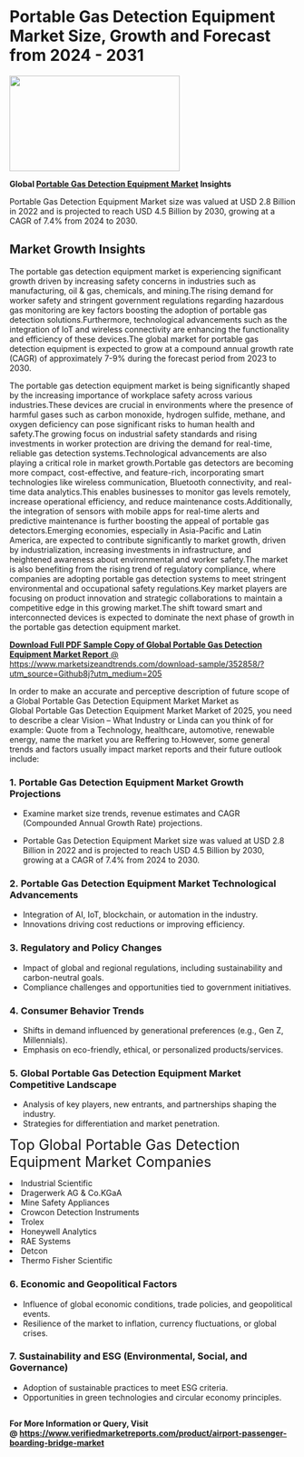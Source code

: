 <H1>Portable Gas Detection Equipment Market Size, Growth and Forecast from 2024 - 2031</H1><img class="aligncenter size-medium wp-image-584254" src="https://thirdeyenews.in/wp-content/uploads/2024/09/Global-Market-Research-300x168.jpeg" alt="" width="300" height="168" /><p><strong>Global&nbsp;<a href="https://www.marketsizeandtrends.com/download-sample/352858/?utm_source=Github8j?utm_medium=205">Portable Gas Detection Equipment Market</a> Insights</strong></p><p>Portable Gas Detection Equipment Market size was valued at USD 2.8 Billion in 2022 and is projected to reach USD 4.5 Billion by 2030, growing at a CAGR of 7.4% from 2024 to 2030.</p><p><h2>Market Growth Insights</h2> <p>The portable gas detection equipment market is experiencing significant growth driven by increasing safety concerns in industries such as manufacturing, oil & gas, chemicals, and mining.The rising demand for worker safety and stringent government regulations regarding hazardous gas monitoring are key factors boosting the adoption of portable gas detection solutions.Furthermore, technological advancements such as the integration of IoT and wireless connectivity are enhancing the functionality and efficiency of these devices.The global market for portable gas detection equipment is expected to grow at a compound annual growth rate (CAGR) of approximately 7-9% during the forecast period from 2023 to 2030.</p> <p><a href="download-link"></a></p> <p>The portable gas detection equipment market is being significantly shaped by the increasing importance of workplace safety across various industries.These devices are crucial in environments where the presence of harmful gases such as carbon monoxide, hydrogen sulfide, methane, and oxygen deficiency can pose significant risks to human health and safety.The growing focus on industrial safety standards and rising investments in worker protection are driving the demand for real-time, reliable gas detection systems.Technological advancements are also playing a critical role in market growth.Portable gas detectors are becoming more compact, cost-effective, and feature-rich, incorporating smart technologies like wireless communication, Bluetooth connectivity, and real-time data analytics.This enables businesses to monitor gas levels remotely, increase operational efficiency, and reduce maintenance costs.Additionally, the integration of sensors with mobile apps for real-time alerts and predictive maintenance is further boosting the appeal of portable gas detectors.Emerging economies, especially in Asia-Pacific and Latin America, are expected to contribute significantly to market growth, driven by industrialization, increasing investments in infrastructure, and heightened awareness about environmental and worker safety.The market is also benefiting from the rising trend of regulatory compliance, where companies are adopting portable gas detection systems to meet stringent environmental and occupational safety regulations.Key market players are focusing on product innovation and strategic collaborations to maintain a competitive edge in this growing market.The shift toward smart and interconnected devices is expected to dominate the next phase of growth in the portable gas detection equipment market.</p> <p><a href="download-link"></p><p><span class=""><strong>Download Full PDF Sample Copy of Global Portable Gas Detection Equipment Market Report</strong> @ <a href="https://www.marketsizeandtrends.com/download-sample/352858/?utm_source=Github8j?utm_medium=205" target="_blank">https://www.marketsizeandtrends.com/download-sample/352858/?utm_source=Github8j?utm_medium=205</a></span></p><p>In order to make an accurate and perceptive description of future scope of a Global&nbsp;Portable Gas Detection Equipment Market Market as Global&nbsp;Portable Gas Detection Equipment Market Market of 2025, you need to describe a clear Vision &ndash; What Industry or Linda can you think of for example: Quote from a Technology, healthcare, automotive, renewable energy, name the market you are Reffering to.However, some general trends and factors usually impact market reports and their future outlook include:</p><h3>1.&nbsp;<strong>Portable Gas Detection Equipment Market Growth Projections</strong></h3><ul><li>Examine market size trends, revenue estimates and CAGR (Compounded Annual Growth Rate) projections.</li><li><p>Portable Gas Detection Equipment Market size was valued at USD 2.8 Billion in 2022 and is projected to reach USD 4.5 Billion by 2030, growing at a CAGR of 7.4% from 2024 to 2030.</p></li></ul><h3>2.&nbsp;<strong>Portable Gas Detection Equipment Market Technological Advancements</strong></h3><ul><li>Integration of AI, IoT, blockchain, or automation in the industry.</li><li>Innovations driving cost reductions or improving efficiency.</li></ul><h3>3.&nbsp;<strong>Regulatory and Policy Changes</strong></h3><ul><li>Impact of global and regional regulations, including sustainability and carbon-neutral goals.</li><li>Compliance challenges and opportunities tied to government initiatives.</li></ul><h3>4.&nbsp;<strong>Consumer Behavior Trends</strong></h3><ul><li>Shifts in demand influenced by generational preferences (e.g., Gen Z, Millennials).</li><li>Emphasis on eco-friendly, ethical, or personalized products/services.</li></ul><h3>5.&nbsp;<strong>Global Portable Gas Detection Equipment Market Competitive Landscape</strong></h3><ul><li>Analysis of key players, new entrants, and partnerships shaping the industry.</li><li>Strategies for differentiation and market penetration.</li></ul><p data-pm-slice="1 1 []"><span style="color: inherit; font-family: inherit; font-size: 25px;">Top Global Portable Gas Detection Equipment Market Companies</span></p><div class="" data-test-id=""><p><li>Industrial Scientific</li><li> Dragerwerk AG & Co.KGaA</li><li> Mine Safety Appliances</li><li> Crowcon Detection Instruments</li><li> Trolex</li><li> Honeywell Analytics</li><li> RAE Systems</li><li> Detcon</li><li> Thermo Fisher Scientific</li></p></div><h3>6.&nbsp;<strong>Economic and Geopolitical Factors</strong></h3><ul><li>Influence of global economic conditions, trade policies, and geopolitical events.</li><li>Resilience of the market to inflation, currency fluctuations, or global crises.</li></ul><h3>7.&nbsp;<strong>Sustainability and ESG (Environmental, Social, and Governance)</strong></h3><ul><li>Adoption of sustainable practices to meet ESG criteria.</li><li>Opportunities in green technologies and circular economy principles.</li></ul><h2><strong style="font-size: 14px;">For More Information or Query, Visit @&nbsp;</strong><a style="background-color: #ffffff; font-size: 14px;" href="https://www.marketsizeandtrends.com/report/portable-gas-detection-equipment-market/" target="_blank">https://www.verifiedmarketreports.com/product/airport-passenger-boarding-bridge-market</a></h2>